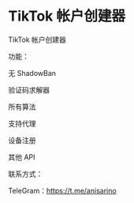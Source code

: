 # TikTok 帐户创建器

TikTok 帐户创建器

功能：

无 ShadowBan

验证码求解器

所有算法

支持代理

设备注册

其他 API

联系方式：

TeleGram：https://t.me/anisarino
